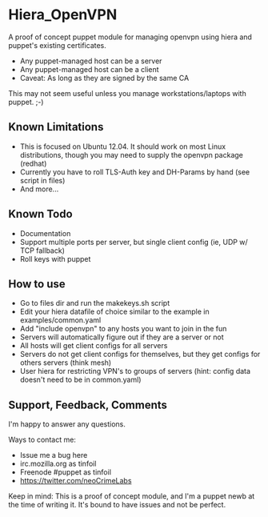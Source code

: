 # Hiera_OpenVPN

A proof of concept puppet module for managing openvpn using hiera and puppet's existing certificates.

* Any puppet-managed host can be a server
* Any puppet-managed host can be a client
* Caveat:  As long as they are signed by the same CA

This may not seem useful unless you manage workstations/laptops with puppet.  ;-)

## Known Limitations

* This is focused on Ubuntu 12.04.  It should work on most Linux distributions, though you may need to supply the openvpn package (redhat)
* Currently you have to roll TLS-Auth key and DH-Params by hand (see script in files)
* And more...

## Known Todo

* Documentation
* Support multiple ports per server, but single client config (ie, UDP w/ TCP fallback)
* Roll keys with puppet

## How to use

* Go to files dir and run the makekeys.sh script
* Edit your hiera datafile of choice similar to the example in examples/common.yaml
* Add "include openvpn" to any hosts you want to join in the fun
 * Servers will automatically figure out if they are a server or not
 * All hosts will get client configs for all servers
 * Servers do not get client configs for themselves, but they get configs for others servers (think mesh)
 * User hiera for restricting VPN's to groups of servers (hint: config data doesn't need to be in common.yaml)

## Support, Feedback, Comments

I'm happy to answer any questions.

Ways to contact me:
* Issue me a bug here
* irc.mozilla.org as tinfoil
* Freenode #puppet as tinfoil
* https://twitter.com/neoCrimeLabs

Keep in mind:  This is a proof of concept module, and I'm a puppet newb at the time of writing it.  It's bound to have issues and not be perfect.  


